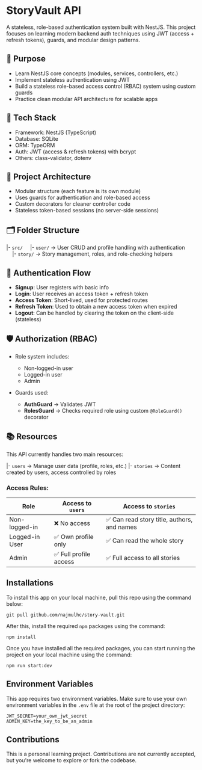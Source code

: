 # StoryVault API

A stateless, role-based authentication system built with NestJS. This project focuses on learning modern backend auth techniques using JWT (access + refresh tokens), guards, and modular design patterns.

## 🧠 Purpose

* Learn NestJS core concepts (modules, services, controllers, etc.)
* Implement stateless authentication using JWT
* Build a stateless role-based access control (RBAC) system using custom guards
* Practice clean modular API architecture for scalable apps

## 🧰 Tech Stack

* Framework: NestJS (TypeScript)
* Database: SQLite
* ORM: TypeORM
* Auth: JWT (access & refresh tokens) with bcrypt
* Others: class-validator, dotenv

## 🧱 Project Architecture

* Modular structure (each feature is its own module)
* Uses guards for authentication and role-based access
* Custom decorators for cleaner controller code
* Stateless token-based sessions (no server-side sessions)

## 🗂️ Folder Structure

\|- `src/`
    |- `user/` → User CRUD and profile handling with authentication
    |- `story/` → Story management, roles, and role-checking helpers

## 🔐 Authentication Flow

* **Signup**: User registers with basic info
* **Login**: User receives an access token + refresh token
* **Access Token**: Short-lived, used for protected routes
* **Refresh Token**: Used to obtain a new access token when expired
* **Logout**: Can be handled by clearing the token on the client-side (stateless)

## 🛡️ Authorization (RBAC)

* Role system includes:

  * Non-logged-in user
  * Logged-in user
  * Admin

* Guards used:

  * **AuthGuard** → Validates JWT
  * **RolesGuard** → Checks required role using custom `@RoleGuard()` decorator

## 📚 Resources

This API currently handles two main resources:

\|- `users` → Manage user data (profile, roles, etc.)
\|- `stories` → Content created by users, access controlled by roles

### Access Rules:

| Role           | Access to `users`     | Access to `stories`                        |
| -------------- | --------------------- | ------------------------------------------ |
| Non-logged-in  | ❌ No access           | ✅ Can read story title, authors, and names |
| Logged-in User | ✅ Own profile only    | ✅ Can read the whole story                 |
| Admin          | ✅ Full profile access | ✅ Full access to all stories               |

## Installations

To install this app on your local machine, pull this repo using the command below:

```
git pull github.com/najmulhc/story-vault.git
```

After this, install the required `npm` packages using the command:

```
npm install
```

Once you have installed all the required packages, you can start running the project on your local machine using the command:

```
npm run start:dev
```

## Environment Variables

This app requires two environment variables. Make sure to use your own environment variables in the `.env` file at the root of the project directory:

```
JWT_SECRET=your_own_jwt_secret
ADMIN_KEY=the_key_to_be_an_admin
```

## Contributions

This is a personal learning project. Contributions are not currently accepted, but you're welcome to explore or fork the codebase.

